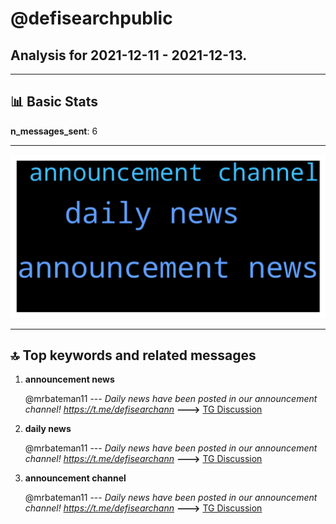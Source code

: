 # **@defisearchpublic**
 ## Analysis for **2021-12-11** - **2021-12-13**.

---

## 📊 **Basic Stats**

**n_messages_sent**: 6

---
![wordcloud](defisearchpublic_2Days_wordcloud.png)

---


## 🔝 **Top keywords and related messages**

1. **announcement news**

    @mrbateman11 --- *Daily news have been posted in our announcement channel! https://t.me/defisearchann* **--->** [TG Discussion](https://t.me/defisearchpublic/240186)

2. **daily news**

    @mrbateman11 --- *Daily news have been posted in our announcement channel! https://t.me/defisearchann* **--->** [TG Discussion](https://t.me/defisearchpublic/240186)

3. **announcement channel**

    @mrbateman11 --- *Daily news have been posted in our announcement channel! https://t.me/defisearchann* **--->** [TG Discussion](https://t.me/defisearchpublic/240186)

